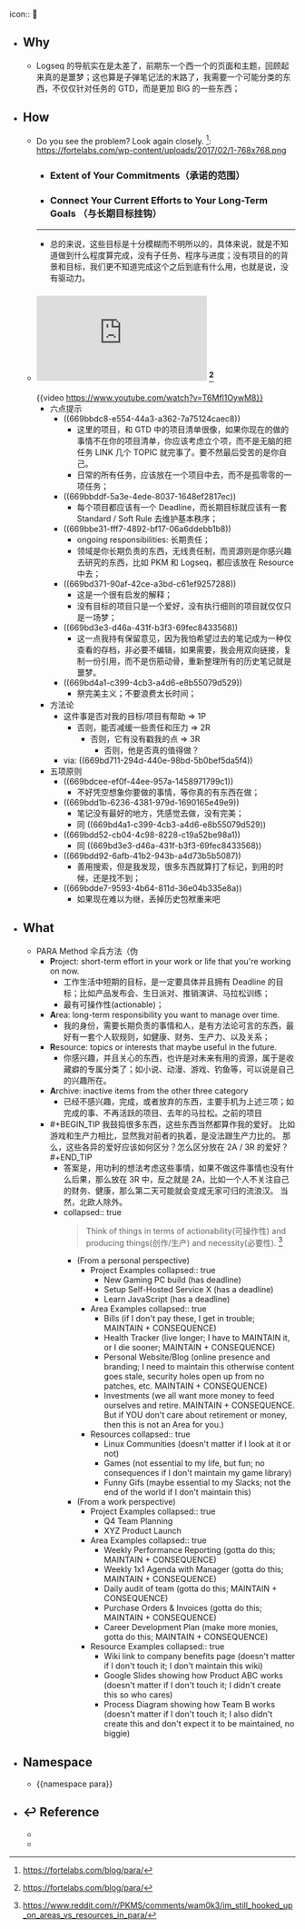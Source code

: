 icon:: 📄

- ## Why
  - Logseq 的导航实在是太差了，前期东一个西一个的页面和主题，回顾起来真的是噩梦；这也算是子弹笔记法的末路了，我需要一个可能分类的东西，不仅仅针对任务的 GTD，而是更加 BIG 的一些东西；
- ## How
  - Do you see the problem? Look again closely. [^para_method]:
    https://fortelabs.com/wp-content/uploads/2017/02/1-768x768.png
    - ### Extent of Your Commitments（承诺的范围）
    - ### Connect Your Current Efforts to Your Long-Term Goals （与长期目标挂钩）
    - ---
    - 总的来说，这些目标是十分模糊而不明所以的，具体来说，就是不知道做到什么程度算完成，没有子任务、程序与进度；没有项目的的背景和目标，我们更不知道完成这个之后到底有什么用，也就是说，没有驱动力。
  - ### ![PARA Cheat Sheet](https://rawcdn.githack.com/bgzo/assets/dev/pdf/PARACheatSheet.pdf) [^para_method]
    {{video https://www.youtube.com/watch?v=T6Mfl1OywM8}}
    - 六点提示
      - ((669bbdc8-e554-44a3-a362-7a75124caec8))
        - 这里的项目，和 GTD 中的项目清单很像，如果你现在的做的事情不在你的项目清单，你应该考虑立个项，而不是无脑的把任务 LINK 几个 TOPIC 就完事了。要不然最后受苦的是你自己。
        - 日常的所有任务，应该放在一个项目中去，而不是孤零零的一项任务；
      - ((669bbddf-5a3e-4ede-8037-1648ef2817ec))
        - 每个项目都应该有一个 Deadline，而长期目标就应该有一套 Standard / Soft Rule 去维护基本秩序；
      - ((669bbe31-fff7-4892-bf17-06a6ddebb1b8))
        - ongoing responsibilities: 长期责任；
        - 领域是你长期负责的东西，无线责任制，而资源则是你感兴趣去研究的东西，比如 PKM 和 Logseq，都应该放在 Resource 中去；
      - ((669bd371-90af-42ce-a3bd-c61ef9257288))
        - 这是一个很有启发的解释；
        - 没有目标的项目只是一个爱好，没有执行细则的项目就仅仅只是一场梦；
      - ((669bd3e3-d46a-431f-b3f3-69fec8433568))
        - 这一点我持有保留意见，因为我怕希望过去的笔记成为一种仅查看的存档，非必要不编辑，如果需要，我会用双向链接，复制一份引用，而不是伤筋动骨，重新整理所有的历史笔记就是噩梦。
      - ((669bd4a1-c399-4cb3-a4d6-e8b55079d529))
        - 祭完美主义；不要浪费太长时间；
    - 方法论
      - 这件事是否对我的目标/项目有帮助 => 1P
        - 否则，能否减缓一些责任和压力 => 2R
          - 否则，它有没有戳我的点 => 3R
            - 否则，他是否真的值得做？
      - via: ((669bd711-294d-440e-98bd-5b0bef5da5f4))
    - 五项原则
      - ((669bdcee-ef0f-44ee-957a-1458971799c1))
        - 不好凭空想象你要做的事情，等你真的有东西在做；
      - ((669bdd1b-6236-4381-979d-1690165e49e9))
        - 笔记没有最好的地方，凭感觉去做，没有完美；
        - 同 ((669bd4a1-c399-4cb3-a4d6-e8b55079d529))
      - ((669bdd52-cb04-4c98-8228-c19a52be98a1))
        - 同 ((669bd3e3-d46a-431f-b3f3-69fec8433568))
      - ((669bdd92-6afb-41b2-943b-a4d73b5b5087))
        - 善用搜索，但是我发现，很多东西就算打了标记，到用的时候，还是找不到；
      - ((669bdde7-9593-4b64-811d-36e04b335e8a))
        - 如果现在难以为继，丢掉历史包袱重来吧
- ## What
  - PARA Method 伞兵方法（伪
    - **P**roject: short-term effort in your work or life that you're working on now.
      - 工作生活中短期的目标，是一定要具体并且拥有 Deadline 的目标；比如产品发布会、生日派对、推销演讲、马拉松训练；
      - 最有可操作性(actionable)；
    - **A**rea: long-term responsibility you want to manage over time.
      - 我的身份，需要长期负责的事情和人，是有方法论可言的东西，最好有一套个人软规则，如健康、财务、生产力、以及关系；
    - **R**esource: topics or interests that maybe useful in the future.
      - 你感兴趣，并且关心的东西，也许是对未来有用的资源，属于是收藏癖的专属分类了；如小说、动漫、游戏、钓鱼等，可以说是自己的兴趣所在。
    - **A**rchive: inactive items from the other three category
      - 已经不感兴趣，完成，或者放弃的东西，主要手机为上述三项；如完成的事、不再活跃的项目、去年的马拉松。之前的项目
    - #+BEGIN_TIP
      我鼓捣很多东西，这些东西当然都算作我的爱好。
      比如游戏和生产力相比，显然我对前者的执着，是没法跟生产力比的。
      那么，这些各异的爱好应该如何区分？怎么区分放在 2A / 3R 的爱好？
      #+END_TIP
      - 答案是，用功利的想法考虑这些事情，如果不做这件事情也没有什么后果，那么放在 3R 中，反之就是 2A，比如一个人不关注自己的财务、健康，那么第二天可能就会变成无家可归的流浪汉。
        当然，北欧人除外。
      - collapsed:: true
        > Think of things in terms of actionability(可操作性) and producing things(创作/生产) and necessity(必要性). [^exp]
        - (From a personal perspective)
          - Project Examples
            collapsed:: true
            - New Gaming PC build (has deadline)
            - Setup Self-Hosted Service X (has a deadline)
            - Learn JavaScript (has a deadline)
          - Area Examples
            collapsed:: true
            - Bills (if I don't pay these, I get in trouble; MAINTAIN + CONSEQUENCE)
            - Health Tracker (live longer; I have to MAINTAIN it, or I die sooner; MAINTAIN + CONSEQUENCE)
            - Personal Website/Blog (online presence and branding; I need to 
              maintain this otherwise content goes stale, security holes open up from 
              no patches, etc. MAINTAIN + CONSEQUENCE)
            - Investments (we all want more money to feed ourselves and retire. 
              MAINTAIN + CONSEQUENCE. But if YOU don't care about retirement or money,
              then this is not an Area for you.)
          - Resources
            collapsed:: true
            - Linux Communities (doesn't matter if I look at it or not)
            - Games (not essential to my life, but fun; no consequences if I don't maintain my game library)
            - Funny Gifs (maybe essential to my Slacks; not the end of the world if I don't maintain this)
        - (From a work perspective)
          - Project Examples
            collapsed:: true
            - Q4 Team Planning
            - XYZ Product Launch
          - Area Examples
            collapsed:: true
            - Weekly Performance Reporting (gotta do this; MAINTAIN + CONSEQUENCE)
            - Weekly 1x1 Agenda with Manager (gotta do this; MAINTAIN + CONSEQUENCE)
            - Daily audit of team (gotta do this; MAINTAIN + CONSEQUENCE)
            - Purchase Orders & Invoices (gotta do this; MAINTAIN + CONSEQUENCE)
            - Career Development Plan (make more monies, gotta do this; MAINTAIN + CONSEQUENCE)
          - Resource Examples
            collapsed:: true
            - Wiki link to company benefits page (doesn't matter if I don't touch it; I don't maintain this wiki)
            - Google Slides showing how Product ABC works (doesn't matter if I don't touch it; I didn't create this so who cares)
            - Process Diagram showing how Team B works (doesn't matter if I don't 
              touch it; I also didn't create this and don't expect it to be 
              maintained, no biggie)
- ## Namespace
  - {{namespace para}}
- ## ↩ Reference
  - [^para_method]: https://fortelabs.com/blog/para/
  - [^exp]: https://www.reddit.com/r/PKMS/comments/wam0k3/im_still_hooked_up_on_areas_vs_resources_in_para/